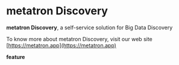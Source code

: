 # metatron Discovery

**metatron Discovery**, a self-service solution for Big Data Discovery

To know more about metatron Discovery, visit our web site [https://metatron.app](https://metatron.app)

**feature**
